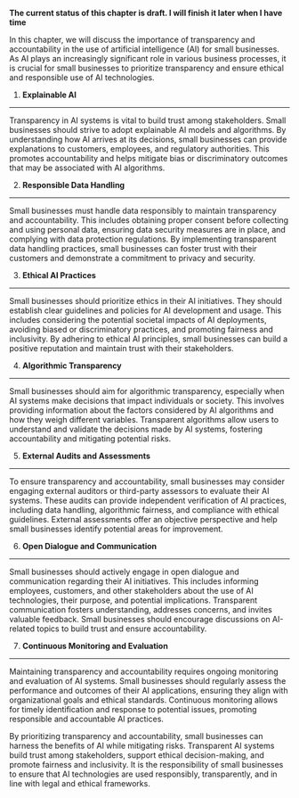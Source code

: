 **The current status of this chapter is draft. I will finish it later when I have time**

In this chapter, we will discuss the importance of transparency and accountability in the use of artificial intelligence (AI) for small businesses. As AI plays an increasingly significant role in various business processes, it is crucial for small businesses to prioritize transparency and ensure ethical and responsible use of AI technologies.

1. **Explainable AI**
---------------------

Transparency in AI systems is vital to build trust among stakeholders. Small businesses should strive to adopt explainable AI models and algorithms. By understanding how AI arrives at its decisions, small businesses can provide explanations to customers, employees, and regulatory authorities. This promotes accountability and helps mitigate bias or discriminatory outcomes that may be associated with AI algorithms.

2. **Responsible Data Handling**
--------------------------------

Small businesses must handle data responsibly to maintain transparency and accountability. This includes obtaining proper consent before collecting and using personal data, ensuring data security measures are in place, and complying with data protection regulations. By implementing transparent data handling practices, small businesses can foster trust with their customers and demonstrate a commitment to privacy and security.

3. **Ethical AI Practices**
---------------------------

Small businesses should prioritize ethics in their AI initiatives. They should establish clear guidelines and policies for AI development and usage. This includes considering the potential societal impacts of AI deployments, avoiding biased or discriminatory practices, and promoting fairness and inclusivity. By adhering to ethical AI principles, small businesses can build a positive reputation and maintain trust with their stakeholders.

4. **Algorithmic Transparency**
-------------------------------

Small businesses should aim for algorithmic transparency, especially when AI systems make decisions that impact individuals or society. This involves providing information about the factors considered by AI algorithms and how they weigh different variables. Transparent algorithms allow users to understand and validate the decisions made by AI systems, fostering accountability and mitigating potential risks.

5. **External Audits and Assessments**
--------------------------------------

To ensure transparency and accountability, small businesses may consider engaging external auditors or third-party assessors to evaluate their AI systems. These audits can provide independent verification of AI practices, including data handling, algorithmic fairness, and compliance with ethical guidelines. External assessments offer an objective perspective and help small businesses identify potential areas for improvement.

6. **Open Dialogue and Communication**
--------------------------------------

Small businesses should actively engage in open dialogue and communication regarding their AI initiatives. This includes informing employees, customers, and other stakeholders about the use of AI technologies, their purpose, and potential implications. Transparent communication fosters understanding, addresses concerns, and invites valuable feedback. Small businesses should encourage discussions on AI-related topics to build trust and ensure accountability.

7. **Continuous Monitoring and Evaluation**
-------------------------------------------

Maintaining transparency and accountability requires ongoing monitoring and evaluation of AI systems. Small businesses should regularly assess the performance and outcomes of their AI applications, ensuring they align with organizational goals and ethical standards. Continuous monitoring allows for timely identification and response to potential issues, promoting responsible and accountable AI practices.

By prioritizing transparency and accountability, small businesses can harness the benefits of AI while mitigating risks. Transparent AI systems build trust among stakeholders, support ethical decision-making, and promote fairness and inclusivity. It is the responsibility of small businesses to ensure that AI technologies are used responsibly, transparently, and in line with legal and ethical frameworks.
